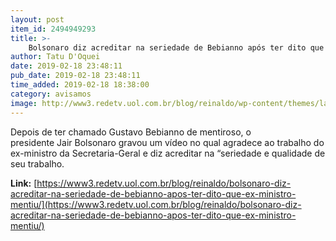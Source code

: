 ```yaml
---
layout: post
item_id: 2494949293
title: >-
    Bolsonaro diz acreditar na seriedade de Bebianno após ter dito que ex-ministro mentiu
author: Tatu D'Oquei
date: 2019-02-18 23:48:11
pub_date: 2019-02-18 23:48:11
time_added: 2019-02-18 18:38:00
category: avisamos
image: http://www3.redetv.uol.com.br/blog/reinaldo/wp-content/themes/layout/assets/images/reinaldo-thumb.jpg
---
```


Depois de ter chamado Gustavo Bebianno de mentiroso, o presidente Jair Bolsonaro gravou um vídeo no qual agradece ao trabalho do ex-ministro da Secretaria-Geral e diz acreditar na “seriedade e qualidade de seu trabalho.

**Link:** [https://www3.redetv.uol.com.br/blog/reinaldo/bolsonaro-diz-acreditar-na-seriedade-de-bebianno-apos-ter-dito-que-ex-ministro-mentiu/](https://www3.redetv.uol.com.br/blog/reinaldo/bolsonaro-diz-acreditar-na-seriedade-de-bebianno-apos-ter-dito-que-ex-ministro-mentiu/)

